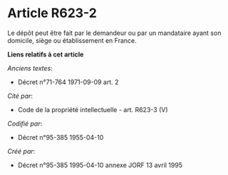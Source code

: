 # Article R623-2

Le dépôt peut être fait par le demandeur ou par un mandataire ayant son domicile, siège ou établissement en France.

**Liens relatifs à cet article**

_Anciens textes_:

  - Décret n°71-764 1971-09-09 art. 2

_Cité par_:

  - Code de la propriété intellectuelle - art. R623-3 (V)

_Codifié par_:

  - Décret n°95-385 1955-04-10

_Créé par_:

  - Décret n°95-385 1995-04-10 annexe JORF 13 avril 1995
